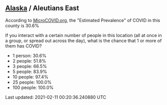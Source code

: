
## [Alaska](/united-states/alaska) / Aleutians East

According to [MicroCOVID.org](http://microcovid.org),
the "Estimated Prevalence" of COVID in this county is 30.6%

If you interact with a certain number of people in this location
(all at once in a group, or spread out across the day), what is the chance that
1 or more of them has COVID?

- 1 person: 30.6%
- 2 people: 51.8%
- 3 people: 66.5%
- 5 people: 83.9%
- 10 people: 97.4%
- 25 people: 100.0%
- 100 people: 100.0%

Last updated: 2021-02-11 00:20:36.240880 UTC
